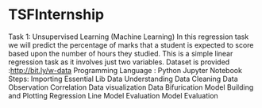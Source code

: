 # TSFInternship
Task 1: Unsupervised Learning (Machine Learning)
In this regression task we will predict the percentage of marks that a student is expected to score based upon the number of hours they studied. This is a simple linear regression task as it involves just two variables.
Dataset is provided :http://bit.ly/w-data
Programming Language : Python
Jupyter Notebook
Steps:
     Importing Essential Lib
     Data Understanding 
     Data Cleaning 
     Data Observation
     Correlation
     Data visualization
     Data Bifurication
     Model Building and Plotting Regression Line
     Model Evaluation
     Model Evaluation
     
     
 
